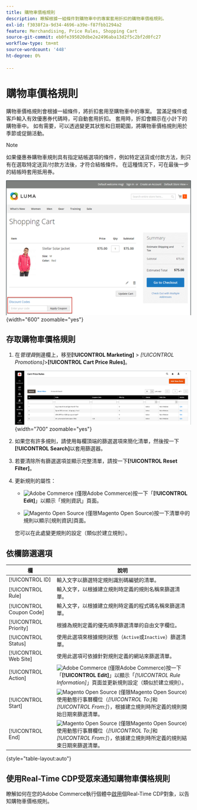 ```yaml
---
title: 購物車價格規則
description: 瞭解根據一組條件對購物車中的專案套用折扣的購物車價格規則。
exl-id: f3038f2a-9d34-4696-a39e-f87fbb1294a2
feature: Merchandising, Price Rules, Shopping Cart
source-git-commit: eb0fe395020dbe2e2496aba13d2f5c2bf2d0fc27
workflow-type: tm+mt
source-wordcount: '448'
ht-degree: 0%

---
```


# 購物車價格規則

購物車價格規則會根據一組條件，將折扣套用至購物車中的專案。 當滿足條件或客戶輸入有效優惠券代碼時，可自動套用折扣。 套用時，折扣會顯示在小計下的購物車中。 如有需要，可以透過變更其狀態和日期範圍，將購物車價格規則用於季節或促銷活動。

>[!NOTE]
>
>如果優惠券購物車規則具有指定結帳選項的條件，例如特定送貨或付款方法，則只有在選取特定送貨/付款方法後，才符合結帳條件。 在這種情況下，可在最後一步的結帳時套用抵用券。

![店面範例 — 購物車套用優惠券](./assets/storefront-cart-apply-coupon.png){width="600" zoomable="yes"}

## 存取購物車價格規則

1. 在&#x200B;_管理員_&#x200B;側邊欄上，移至&#x200B;**[!UICONTROL Marketing]** > _[!UICONTROL Promotions]_>**[!UICONTROL Cart Price Rules]**。

   ![購物車價格規則](./assets/price-rule-cart.png){width="700" zoomable="yes"}

1. 如果您有許多規則，請使用每欄頂端的篩選選項來簡化清單，然後按一下&#x200B;**[!UICONTROL Search]**&#x200B;以套用篩選器。

1. 若要清除所有篩選選項並顯示完整清單，請按一下&#x200B;**[!UICONTROL Reset Filter]**。

1. 更新規則的屬性：

   - ![Adobe Commerce](../assets/adobe-logo.svg) (僅限Adobe Commerce)按一下「**[!UICONTROL Edit]**」以顯示「規則資訊」頁面。

   - ![Magento Open Source](../assets/open-source.svg) (僅限Magento Open Source)按一下清單中的規則以顯示[規則資訊]頁面。

   您可以在此處變更規則的設定（類似於建立規則）。

## 依欄篩選選項

| 欄 | 說明 |
|--- |--- |
| [!UICONTROL ID] | 輸入文字以篩選特定規則識別碼編號的清單。 |
| [!UICONTROL Rule] | 輸入文字，以根據建立規則時定義的規則名稱來篩選清單。 |
| [!UICONTROL Coupon Code] | 輸入文字，以根據建立規則時定義的程式碼名稱來篩選清單。 |
| [!UICONTROL Priority] | 根據為規則定義的優先順序篩選清單的自由文字欄位。 |
| [!UICONTROL Status] | 使用此選項來根據規則狀態（`Active`或`Inactive`）篩選清單。 |
| [!UICONTROL Web Site] | 使用此選項可依據針對規則定義的網站來篩選清單。 |
| [!UICONTROL Action] | ![Adobe Commerce](../assets/adobe-logo.svg) (僅限Adobe Commerce)按一下「**[!UICONTROL Edit]**」以顯示「_[!UICONTROL Rule Information]_」頁面並更新規則設定（類似於建立規則）。 |
| [!UICONTROL Start] | ![Magento Open Source](../assets/open-source.svg) (僅限Magento Open Source)使用動態行事曆欄位（_[!UICONTROL To:]_&#x200B;和&#x200B;_[!UICONTROL From:]_），根據建立規則時所定義的規則開始日期來篩選清單。 |
| [!UICONTROL End] | ![Magento Open Source](../assets/open-source.svg) (僅限Magento Open Source)使用動態行事曆欄位（_[!UICONTROL To:]_&#x200B;和&#x200B;_[!UICONTROL From:]_），依據建立規則時所定義的規則結束日期來篩選清單。 |

{style="table-layout:auto"}

## 使用Real-Time CDP受眾來通知購物車價格規則

瞭解如何在您的Adobe Commerce執行個體中[啟用](../customers/audience-activation.md)個Real-Time CDP對象，以告知購物車價格規則。
